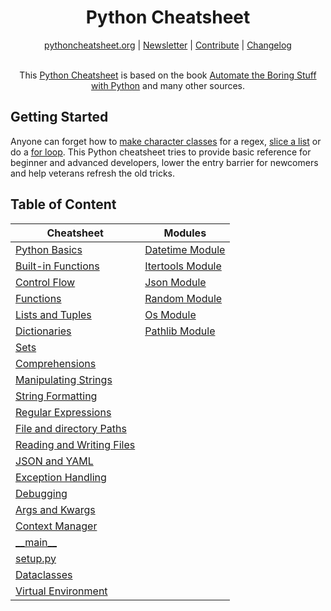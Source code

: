 <h1 align="center">Python Cheatsheet</h1>

<div align="center">
<a href="https://www.pythoncheatsheet.org/">pythoncheatsheet.org</a> |
<a href="https://news.pythoncheatsheet.org/">Newsletter</a> |
<a href="https://github.com/wilfredinni/python-cheatsheet/blob/next/src/pages/contributing.md">Contribute</a> |
<a href="https://github.com/wilfredinni/python-cheatsheet/blob/next/src/pages/changelog.md">Changelog</a>
</div>
<br>
<p align='center'>
This <a href="https://www.pythoncheatsheet.org/">Python Cheatsheet</a> is based on the book <a href="https://automatetheboringstuff.com/">Automate the Boring Stuff with Python</a> and many other sources.
</p>

## Getting Started

Anyone can forget how to
[make character classes](https://www.pythoncheatsheet.org/cheatsheet/regular-expressions#making-your-own-character-classes)
for a regex, [slice a list](https://www.pythoncheatsheet.org/cheatsheet/lists-and-tuples#getting-sublists-with-slices) or do a [for loop](https://www.pythoncheatsheet.org/cheatsheet/control-flow#for-loop). This Python cheatsheet tries to provide basic reference for beginner and advanced developers, lower the entry barrier for newcomers and help veterans refresh the old tricks.

## Table of Content

| Cheatsheet                                                                 | Modules                                               |
| -------------------------------------------------------------------------- | ----------------------------------------------------- |
| [Python Basics](/docs/cheatsheet/basics.md)                                | [Datetime Module](/docs/modules/datetime-module.md)   |
| [Built-in Functions](/docs/cheatsheet/built-in-functions.md)               | [Itertools Module](/docs/modules/itertools-module.md) |
| [Control Flow](/docs/cheatsheet/control-flow.md)                           | [Json Module](/docs/modules/json-module.md)           |
| [Functions](/docs/cheatsheet/functions.md)                                 | [Random Module](/docs/modules/random-module.md)       |
| [Lists and Tuples](/docs/cheatsheet/lists-and-tuples.md)                   | [Os Module](/docs/modules/os-module.md)               |
| [Dictionaries](/docs/cheatsheet/dictionaries.md)                           | [Pathlib Module](/docs/modules/pathlib-module.md)     |
| [Sets](/docs/cheatsheet/sets.md)                                           |                                                       |
| [Comprehensions](/docs/cheatsheet/comprehensions.md)                       |                                                       |
| [Manipulating Strings](/docs/cheatsheet/manipulating-strings.md)           |                                                       |
| [String Formatting](/docs/cheatsheet/string-formatting.md)                 |                                                       |
| [Regular Expressions](/docs/cheatsheet/regular-expressions.md)             |                                                       |
| [File and directory Paths](/docs/cheatsheet/file-directory-path.md)        |                                                       |
| [Reading and Writing Files](/docs/cheatsheet/reading-and-writing-files.md) |                                                       |
| [JSON and YAML](/docs/cheatsheet/json-yaml.md)                             |                                                       |
| [Exception Handling](/docs/cheatsheet/exception-handling.md)               |                                                       |
| [Debugging](/docs/cheatsheet/debugging.md)                                 |                                                       |
| [Args and Kwargs](/docs/cheatsheet/args-and-kwargs.md)                     |                                                       |
| [Context Manager](/docs/cheatsheet/context-manager.md)                     |                                                       |
| [\_\_main\_\_](/docs/cheatsheet/main.md)                                   |                                                       |
| [setup.py](/docs/cheatsheet/setup-py.md)                                   |                                                       |
| [Dataclasses](/docs/cheatsheet/dataclasses.md)                             |                                                       |
| [Virtual Environment](/docs/cheatsheet/virtual-environments.md)            |                                                       |
